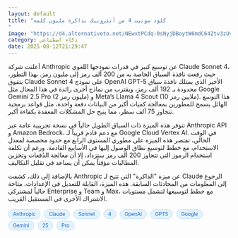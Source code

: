 ```yaml
---
layout: default
title: "كلود سونيت 4 من أنثروبيك بذاكرة مليون كلمة
"
image: "https://d4.alternativeto.net/NEwxtPCdq-0sNyjDBoytW6mdC64Ztv3zUviHSP981K8/rs:fill:1520:760:0/g:ce:0:0/YWJzOi8vZGlzdC9jb250ZW50LzE3NTUwMzU4Mzk5MzcucG5n.png"
category: ذكاء اصطناعي
date: 2025-08-12T21:29:47
---
```


أعلنت شركة Anthropic عن توسيع كبير في قدرات نموذجها اللغوي Claude Sonnet 4، حيث رفعت نافذة السياق الخاصة به من 200 ألف رمز إلى مليون رمز. بهذا التطور، يتفوق Claude Sonnet 4 على نموذج OpenAI GPT-5 الأخير الذي يمتلك نافذة سياق محدودة بـ 192 ألف رمز، ويقترب من نماذج أخرى رائدة في هذا المجال مثل Google Gemini 2.5 Pro (2 مليون رمز) و Meta’s Llama 4 Scout (10 ملايين رمز). هذا التوسع الهائل يسمح للمطورين بمعالجة كميات أكبر من البيانات دفعة واحدة، مثل قواعد برمجية تتجاوز 75 ألف سطر، مما يتيح حل المشكلات المعقدة بكفاءة أكبر.

تتوفر هذه الميزة ذات السياق الطويل حالياً في نسخة تجريبية عامة عبر Anthropic API و Amazon Bedrock، مع دعم قادم قريباً لـ Google Cloud Vertex AI. في الوقت الحالي، تقتصر هذه الميزة على مطوري المستوى الرابع مع حدود مخصصة لمعدل الاستخدام، مع خطط لتوسيع نطاق الوصول إليها في الأسابيع القادمة. ورغم أن تكلفة استخدام الرموز التي تتجاوز 200 ألف رمز ستزداد، إلا أن معالجة الدُفعات وتخزين المطالبات مؤقتاً يمكن أن يساعد في تقليل التكاليف.

بالإضافة إلى ذلك، كشفت Anthropic عن ميزة "الذاكرة" التي تتيح لـ Claude الرجوع إلى المعلومات من المحادثات السابقة. هذه الميزة، القابلة للتعديل في الإعدادات، متاحة حالياً لمشتركي Enterprise و Team و Max، مع خطط لتوسيعها لتشمل مستويات الاشتراك الأخرى في المستقبل القريب.

<div style="margin-top:2px; margin-bottom:2px;"><a href="https://bidjadraft.github.io/?query=Anthropic" style="background:#e3f2fd; color:#1565c0; font-size:80%; border-radius:12px; padding:3px 10px; margin:2px 4px 2px 0; display:inline-block; border:1px solid #bbdefb; text-decoration:none;">Anthropic</a> <a href="https://bidjadraft.github.io/?query=Claude" style="background:#e3f2fd; color:#1565c0; font-size:80%; border-radius:12px; padding:3px 10px; margin:2px 4px 2px 0; display:inline-block; border:1px solid #bbdefb; text-decoration:none;">Claude</a> <a href="https://bidjadraft.github.io/?query=Sonnet" style="background:#e3f2fd; color:#1565c0; font-size:80%; border-radius:12px; padding:3px 10px; margin:2px 4px 2px 0; display:inline-block; border:1px solid #bbdefb; text-decoration:none;">Sonnet</a> <a href="https://bidjadraft.github.io/?query=4" style="background:#e3f2fd; color:#1565c0; font-size:80%; border-radius:12px; padding:3px 10px; margin:2px 4px 2px 0; display:inline-block; border:1px solid #bbdefb; text-decoration:none;">4</a> <a href="https://bidjadraft.github.io/?query=OpenAI" style="background:#e3f2fd; color:#1565c0; font-size:80%; border-radius:12px; padding:3px 10px; margin:2px 4px 2px 0; display:inline-block; border:1px solid #bbdefb; text-decoration:none;">OpenAI</a> <a href="https://bidjadraft.github.io/?query=GPT5" style="background:#e3f2fd; color:#1565c0; font-size:80%; border-radius:12px; padding:3px 10px; margin:2px 4px 2px 0; display:inline-block; border:1px solid #bbdefb; text-decoration:none;">GPT5</a> <a href="https://bidjadraft.github.io/?query=Google" style="background:#e3f2fd; color:#1565c0; font-size:80%; border-radius:12px; padding:3px 10px; margin:2px 4px 2px 0; display:inline-block; border:1px solid #bbdefb; text-decoration:none;">Google</a> <a href="https://bidjadraft.github.io/?query=Gemini" style="background:#e3f2fd; color:#1565c0; font-size:80%; border-radius:12px; padding:3px 10px; margin:2px 4px 2px 0; display:inline-block; border:1px solid #bbdefb; text-decoration:none;">Gemini</a> <a href="https://bidjadraft.github.io/?query=25" style="background:#e3f2fd; color:#1565c0; font-size:80%; border-radius:12px; padding:3px 10px; margin:2px 4px 2px 0; display:inline-block; border:1px solid #bbdefb; text-decoration:none;">25</a> <a href="https://bidjadraft.github.io/?query=Pro" style="background:#e3f2fd; color:#1565c0; font-size:80%; border-radius:12px; padding:3px 10px; margin:2px 4px 2px 0; display:inline-block; border:1px solid #bbdefb; text-decoration:none;">Pro</a></div><br><br>
